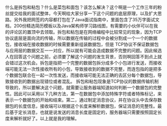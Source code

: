 什么是拆包和粘包？什么是菜包和面包？该怎么解决？这个啊是一个工作三年的粉丝提交给我的面试整体，今天啊给大家分享一下这个问题的底层原理，以及扩大思路。另外我把网签的内容都打包在了Java面试指南中，里面包含了35万字面试文档，200份精选简历模板以及Java架构师学习路线图，有需要的小伙伴可以在我的评论区的置顶中去领取。拆包和粘包是在网络编程中比较常见的现象，因为TCP协议底层是面向流的传输，所以数据在传输的过程中会被分割成一个一个的数据包，接收端在接收数据的时候需要重新组装数据包，但是 TCP协议不保证数据包与应用层的数据交互一一对应，所以就有可能会造成数据不完整的问题。因此候选人在回答这个问题之前，必须要了解这个问题的发生背景，否则啊回答不到点上就会错过这次机会。拆包是指把一个完整的数据包拆分成多个小包进行发送，而接收端可能无法一次性接收所有的小包，导致接收到的数据不完整，而连包指的是把多个数据包联合在一起一次性发送，而接收端可能无法正确的去区分每个数据包，导致接收到的数据出现错位或者混乱。
	拆包和粘包现象是TCP协议的数据传输机制导致的，所以要解决这个问题，就需要让服务器端知道如何判断一个数据包的完整性。因此可以采用以下几种方法，第一在数据包中添加特殊字符或者特殊标记，来表示一个数据包的开始和结束。第二，通过制定消息协议，并在协议头中去保存数据包的长度信息，接收端可以根据这个长度来解析数据包，保证消息的完整性。最后基于定长消息，也就是说发送的消息长度是固定的，服务器端只需要按照固定长度来解析就好了。以上就是我的理解。